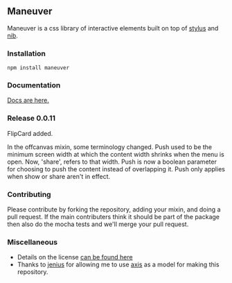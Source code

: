 Maneuver
----

Maneuver is a css library of interactive elements built on top of [stylus](https://github.com/LearnBoost/stylus) and [nib](http://visionmedia.github.io/nib/).

### Installation

```
npm install maneuver
```

### Documentation

<a href="http://rhythnic.github.io/maneuver-docs/">Docs are here.</a>

### Release 0.0.11
FlipCard added.

In the offcanvas mixin, some terminology changed.  Push used to be the minimum screen width at which the content width shrinks when the menu is open.  Now, 'share', refers to that width.  Push is now a boolean parameter for choosing to push the content instead of overlapping it.  Push only applies when show or share aren't in effect.

### Contributing
Please contribute by forking the repository, adding your mixin, and doing a pull request.  If the main contributers think it should be part of the package then also do the mocha tests and we'll merge your pull request.


### Miscellaneous

- Details on the license [can be found here](license.md)
- Thanks to <a href="https://github.com/jenius">jenius</a> for allowing me to use <a href="https://github.com/jenius/axis">axis</a> as a model for making this repository.